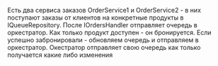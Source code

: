 Есть два сервиса заказов OrderService1 и OrderService2 - в них поступают заказы от клиентов на конкретные продукты в IQueueRepository.
После IOrdersHandler отправляет очередь в оркестратор.
Как только продукт доступен - он бронируется. Если успешно забронировали - обновляем очередь и отправляем в оркестратор.
Окестратор отправляет свою очередь как только получается какие либо изменения

